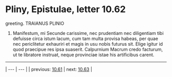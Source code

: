# Pliny, Epistulae, letter 10.62

greeting. TRAIANUS PLINIO



1. Manifestum, mi Secunde carissime, nec prudentiam nec diligentiam tibi defuisse circa istum lacum, cum tam multa provisa habeas, per quae nec periclitetur exhauriri et magis in usu nobis futurus sit. Elige igitur id quod praecipue res ipsa suaserit. Calpurnium Macrum credo facturum, ut te libratore instruat, neque provinciae istae his artificibus carent.



---

| --- | --- |
| previous: [10.61](../10.61/) | next: [10.63](../10.63/) |